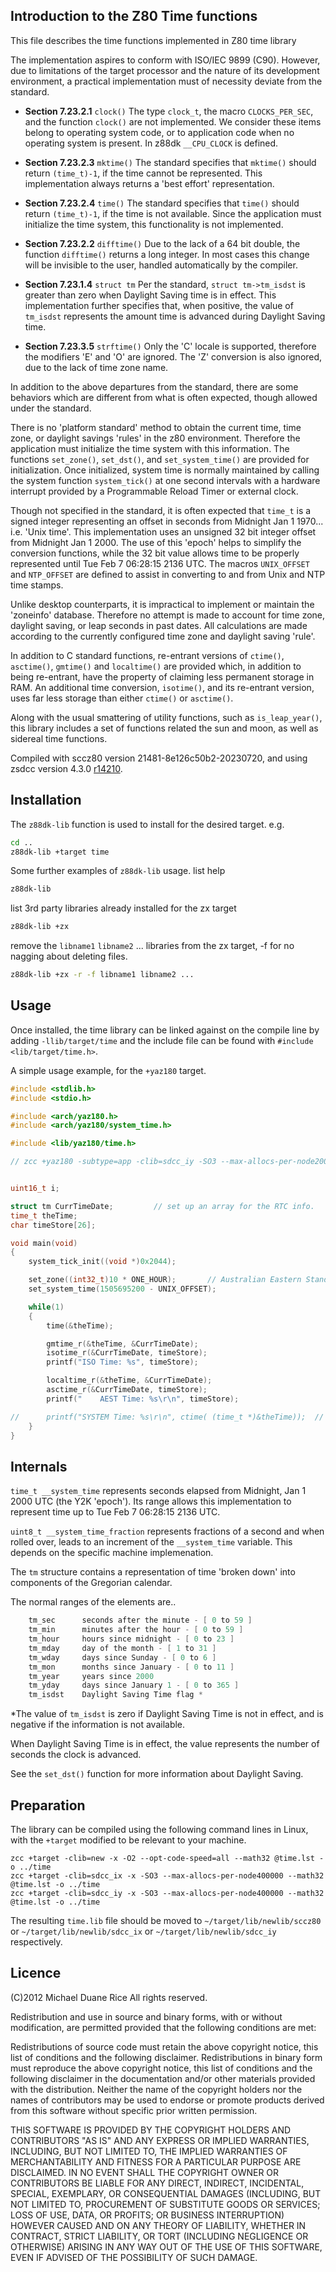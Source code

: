 ## Introduction to the Z80 Time functions

This file describes the time functions implemented in Z80 time library

The implementation aspires to conform with ISO/IEC 9899 (C90). However, due to limitations of the target processor and the nature of its development environment, a practical implementation must of necessity deviate from the standard.

+ __Section 7.23.2.1__ `clock()`
The type `clock_t`, the macro `CLOCKS_PER_SEC`, and the function `clock()` are not implemented. We consider these items belong to operating system code, or to application code when no operating system is present. In z88dk `__CPU_CLOCK` is defined.

+ __Section 7.23.2.3__ `mktime()`
The standard specifies that `mktime()` should return `(time_t)-1`, if the time cannot be represented. This implementation always returns a 'best effort' representation.

+ __Section 7.23.2.4__ `time()`
The standard specifies that `time()` should return `(time_t)-1`, if the time is not available. Since the application must initialize the time system, this functionality is not implemented.

+ __Section 7.23.2.2__ `difftime()`
Due to the lack of a 64 bit double, the function `difftime()` returns a long integer. In most cases this change will be invisible to the user, handled automatically by the compiler.

+ __Section 7.23.1.4__ `struct tm`
Per the standard, `struct tm->tm_isdst` is greater than zero when Daylight Saving time is in effect. This implementation further specifies that, when positive, the value of `tm_isdst` represents the amount time is advanced during Daylight Saving time.

+ __Section 7.23.3.5__ `strftime()`
Only the 'C' locale is supported, therefore the modifiers 'E' and 'O' are ignored. The 'Z' conversion is also ignored, due to the lack of time zone name.


In addition to the above departures from the standard, there are some behaviors which are different from what is often expected, though allowed under the standard.

There is no 'platform standard' method to obtain the current time, time zone, or daylight savings 'rules' in the z80 environment. Therefore the application must initialize the time system with this information. The functions `set_zone()`, `set_dst()`, and `set_system_time()` are provided for initialization. Once initialized, system time is normally maintained by calling the system function `system_tick()` at one second intervals with a hardware interrupt provided by a Programmable Reload Timer or external clock.

Though not specified in the standard, it is often expected that `time_t` is a signed integer representing an offset in seconds from Midnight Jan 1 1970... i.e. 'Unix time'. This implementation uses an unsigned 32 bit integer offset from Midnight Jan 1 2000. The use of this 'epoch' helps to simplify the conversion functions, while the 32 bit value allows time to be properly represented until Tue Feb 7 06:28:15 2136 UTC. The macros `UNIX_OFFSET` and `NTP_OFFSET` are defined to assist in converting to and from Unix and NTP time stamps.

Unlike desktop counterparts, it is impractical to implement or maintain the 'zoneinfo' database. Therefore no attempt is made to account for time zone, daylight saving, or leap seconds in past dates. All calculations are made according to the currently configured time zone and daylight saving 'rule'.

In addition to C standard functions, re-entrant versions of `ctime()`, `asctime()`, `gmtime()` and `localtime()` are provided which, in addition to being re-entrant, have the property of claiming less permanent storage in RAM. An additional time conversion, `isotime()`, and its re-entrant version, uses far less storage than either `ctime()` or `asctime()`.

Along with the usual smattering of utility functions, such as `is_leap_year()`, this library includes a set of functions related the sun and moon, as well as sidereal time functions.

Compiled with sccz80 version 21481-8e126c50b2-20230720, and using zsdcc version 4.3.0 [r14210](https://sourceforge.net/p/sdcc/code/14210/log/?path=/trunk/sdcc).

## Installation

The `z88dk-lib` function is used to install for the desired target. e.g.

```bash
cd ..
z88dk-lib +target time
```

Some further examples of `z88dk-lib` usage.
list help
```bash
z88dk-lib
```
list 3rd party libraries already installed for the zx target
```bash
z88dk-lib +zx
```
remove the `libname1` `libname2` ... libraries from the zx target, -f for no nagging about deleting files.
```bash
z88dk-lib +zx -r -f libname1 libname2 ...
```

## Usage

Once installed, the time library can be linked against on the compile line by adding `-llib/target/time` and the include file can be found with `#include <lib/target/time.h>`.

A simple usage example, for the `+yaz180` target.

```c
#include <stdlib.h>
#include <stdio.h>

#include <arch/yaz180.h>
#include <arch/yaz180/system_time.h>

#include <lib/yaz180/time.h>

// zcc +yaz180 -subtype=app -clib=sdcc_iy -SO3 --max-allocs-per-node200000 --opt-code-size -v --list -m -llib/yaz180/time @atest.lst -o time_app -create-app


uint16_t i;

struct tm CurrTimeDate;         // set up an array for the RTC info.
time_t theTime;
char timeStore[26];

void main(void)
{
    system_tick_init((void *)0x2044);

    set_zone((int32_t)10 * ONE_HOUR);       // Australian Eastern Standard Time
    set_system_time(1505695200 - UNIX_OFFSET);

    while(1)
    {
        time(&theTime);

        gmtime_r(&theTime, &CurrTimeDate);
        isotime_r(&CurrTimeDate, timeStore);
        printf("ISO Time: %s", timeStore);

        localtime_r(&theTime, &CurrTimeDate);
        asctime_r(&CurrTimeDate, timeStore);
        printf("    AEST Time: %s\r\n", timeStore);

//      printf("SYSTEM Time: %s\r\n", ctime( (time_t *)&theTime));  // all in one line
    }
}
```

## Internals

`time_t __system_time` represents seconds elapsed from Midnight, Jan 1 2000 UTC (the Y2K 'epoch').
Its range allows this implementation to represent time up to Tue Feb 7 06:28:15 2136 UTC.

`uint8_t __system_time_fraction` represents fractions of a second and when rolled over, leads to an increment of the `__system_time` variable. This depends on the specific machine implemenation.

The `tm` structure contains a representation of time 'broken down' into components of the
Gregorian calendar.

The normal ranges of the elements are..
```c
    tm_sec      seconds after the minute - [ 0 to 59 ]
    tm_min      minutes after the hour - [ 0 to 59 ]
    tm_hour     hours since midnight - [ 0 to 23 ]
    tm_mday     day of the month - [ 1 to 31 ]
    tm_wday     days since Sunday - [ 0 to 6 ]
    tm_mon      months since January - [ 0 to 11 ]
    tm_year     years since 2000
    tm_yday     days since January 1 - [ 0 to 365 ]
    tm_isdst    Daylight Saving Time flag *
```
*The value of `tm_isdst` is zero if Daylight Saving Time is not in effect, and is negative if
the information is not available.

When Daylight Saving Time is in effect, the value represents the number of
seconds the clock is advanced.

See the `set_dst()` function for more information about Daylight Saving.

## Preparation

The library can be compiled using the following command lines in Linux, with the `+target` modified to be relevant to your machine.

```
zcc +target -clib=new -x -O2 --opt-code-speed=all --math32 @time.lst -o ../time
zcc +target -clib=sdcc_ix -x -SO3 --max-allocs-per-node400000 --math32 @time.lst -o ../time
zcc +target -clib=sdcc_iy -x -SO3 --max-allocs-per-node400000 --math32 @time.lst -o ../time
```

The resulting `time.lib` file should be moved to `~/target/lib/newlib/sccz80` or `~/target/lib/newlib/sdcc_ix` or `~/target/lib/newlib/sdcc_iy` respectively.

## Licence

(C)2012 Michael Duane Rice All rights reserved.

Redistribution and use in source and binary forms, with or without modification, are permitted provided that the following conditions are met:

Redistributions of source code must retain the above copyright notice, this list of conditions and the following disclaimer. Redistributions in binary form must reproduce the above copyright notice, this list of conditions and the following disclaimer in the documentation and/or other materials provided with the distribution. Neither the name of the copyright holders nor the names of contributors may be used to endorse or promote products derived from this software without specific prior written permission.

THIS SOFTWARE IS PROVIDED BY THE COPYRIGHT HOLDERS AND CONTRIBUTORS "AS IS" AND ANY EXPRESS OR IMPLIED WARRANTIES, INCLUDING, BUT NOT LIMITED TO, THE IMPLIED WARRANTIES OF MERCHANTABILITY AND FITNESS FOR A PARTICULAR PURPOSE ARE DISCLAIMED. IN NO EVENT SHALL THE COPYRIGHT OWNER OR CONTRIBUTORS BE LIABLE FOR ANY DIRECT, INDIRECT, INCIDENTAL, SPECIAL, EXEMPLARY, OR CONSEQUENTIAL DAMAGES (INCLUDING, BUT NOT LIMITED TO, PROCUREMENT OF SUBSTITUTE GOODS OR SERVICES; LOSS OF USE, DATA, OR PROFITS; OR BUSINESS INTERRUPTION) HOWEVER CAUSED AND ON ANY THEORY OF LIABILITY, WHETHER IN CONTRACT, STRICT LIABILITY, OR TORT (INCLUDING NEGLIGENCE OR OTHERWISE) ARISING IN ANY WAY OUT OF THE USE OF THIS SOFTWARE, EVEN IF ADVISED OF THE POSSIBILITY OF SUCH DAMAGE.

